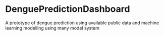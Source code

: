 # DenguePredictionDashboard
A prototype of dengue prediction using available public data and machine learning modelling using many model system
